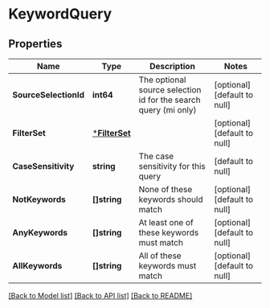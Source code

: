 # KeywordQuery

## Properties
Name | Type | Description | Notes
------------ | ------------- | ------------- | -------------
**SourceSelectionId** | **int64** | The optional source selection id for the search query (mi only) | [optional] [default to null]
**FilterSet** | [***FilterSet**](FilterSet.md) |  | [optional] [default to null]
**CaseSensitivity** | **string** | The case sensitivity for this query | [default to null]
**NotKeywords** | **[]string** | None of these keywords should match | [optional] [default to null]
**AnyKeywords** | **[]string** | At least one of these keywords must match | [optional] [default to null]
**AllKeywords** | **[]string** | All of these keywords must match | [optional] [default to null]

[[Back to Model list]](../README.md#documentation-for-models) [[Back to API list]](../README.md#documentation-for-api-endpoints) [[Back to README]](../README.md)

